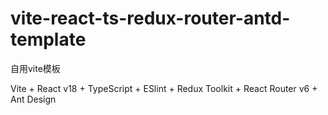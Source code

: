 # vite-react-ts-redux-router-antd-template
自用vite模板

Vite + React v18 + TypeScript + ESlint + Redux Toolkit + React Router v6 + Ant Design
